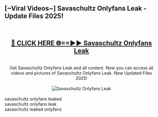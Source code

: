 <h2>[~Viral Videos~] Savaschultz Onlyfans Leak - Update Files 2025!</h2>
<br>
<div align="center">
<h2><a href="https://betterlinks.top/A2PfLJ" rel="nofollow">🔴 CLICK HERE 🌐==►► Savaschultz Onlyfans Leak</a></h2>
<br>
Get Savaschultz Onlyfans Leak and all content. Now you can access all videos and pictures of Savaschultz Onlyfans Leak. New Updated Files 2025!
<br>
<br>
<a href="https://betterlinks.top/A2PfLJ" rel="nofollow" data-target="animated-image.originalLink"><img src="https://i.ibb.co.com/WyWwxjT/player-gif2.gif" alt="Savaschultz Onlyfans Leak" style="max-width: 100%; display: inline-block;" data-target="animated-image.originalImage"></a>
</div>
<br>
savaschultz onlyfans leaked<br>
savaschultz onlyfans leak<br>
savaschultz leaked onlyfans